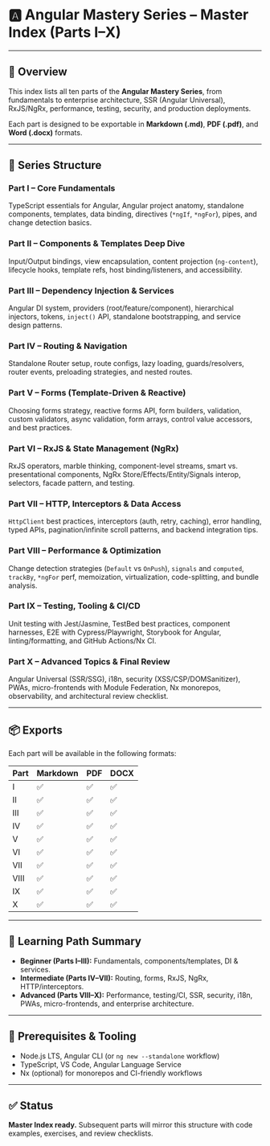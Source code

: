 # 🅰️ Angular Mastery Series – Master Index (Parts I–X)

---

## 📘 Overview

This index lists all ten parts of the **Angular Mastery Series**, from fundamentals to enterprise architecture, SSR (Angular Universal), RxJS/NgRx, performance, testing, security, and production deployments.

Each part is designed to be exportable in **Markdown (.md)**, **PDF (.pdf)**, and **Word (.docx)** formats.

---

## 🧩 Series Structure

### **Part I – Core Fundamentals**
TypeScript essentials for Angular, Angular project anatomy, standalone components, templates, data binding, directives (`*ngIf`, `*ngFor`), pipes, and change detection basics.

### **Part II – Components & Templates Deep Dive**
Input/Output bindings, view encapsulation, content projection (`ng-content`), lifecycle hooks, template refs, host binding/listeners, and accessibility.

### **Part III – Dependency Injection & Services**
Angular DI system, providers (root/feature/component), hierarchical injectors, tokens, `inject()` API, standalone bootstrapping, and service design patterns.

### **Part IV – Routing & Navigation**
Standalone Router setup, route configs, lazy loading, guards/resolvers, router events, preloading strategies, and nested routes.

### **Part V – Forms (Template-Driven & Reactive)**
Choosing forms strategy, reactive forms API, form builders, validation, custom validators, async validation, form arrays, control value accessors, and best practices.

### **Part VI – RxJS & State Management (NgRx)**
RxJS operators, marble thinking, component-level streams, smart vs. presentational components, NgRx Store/Effects/Entity/Signals interop, selectors, facade pattern, and testing.

### **Part VII – HTTP, Interceptors & Data Access**
`HttpClient` best practices, interceptors (auth, retry, caching), error handling, typed APIs, pagination/infinite scroll patterns, and backend integration tips.

### **Part VIII – Performance & Optimization**
Change detection strategies (`Default` vs `OnPush`), `signals` and `computed`, `trackBy`, `*ngFor` perf, memoization, virtualization, code-splitting, and bundle analysis.

### **Part IX – Testing, Tooling & CI/CD**
Unit testing with Jest/Jasmine, TestBed best practices, component harnesses, E2E with Cypress/Playwright, Storybook for Angular, linting/formatting, and GitHub Actions/Nx CI.

### **Part X – Advanced Topics & Final Review**
Angular Universal (SSR/SSG), i18n, security (XSS/CSP/DOMSanitizer), PWAs, micro-frontends with Module Federation, Nx monorepos, observability, and architectural review checklist.

---

## 📦 Exports

Each part will be available in the following formats:

| Part | Markdown | PDF | DOCX |
| ---- | -------- | --- | ---- |
| I    | ✅       | ✅  | ✅   |
| II   | ✅       | ✅  | ✅   |
| III  | ✅       | ✅  | ✅   |
| IV   | ✅       | ✅  | ✅   |
| V    | ✅       | ✅  | ✅   |
| VI   | ✅       | ✅  | ✅   |
| VII  | ✅       | ✅  | ✅   |
| VIII | ✅       | ✅  | ✅   |
| IX   | ✅       | ✅  | ✅   |
| X    | ✅       | ✅  | ✅   |

---

## 🧭 Learning Path Summary

- **Beginner (Parts I–III):** Fundamentals, components/templates, DI & services.
- **Intermediate (Parts IV–VII):** Routing, forms, RxJS, NgRx, HTTP/interceptors.
- **Advanced (Parts VIII–X):** Performance, testing/CI, SSR, security, i18n, PWAs, micro-frontends, and enterprise architecture.

---

## 🧰 Prerequisites & Tooling
- Node.js LTS, Angular CLI (or `ng new --standalone` workflow)
- TypeScript, VS Code, Angular Language Service
- Nx (optional) for monorepos and CI-friendly workflows

---

## ✅ Status
**Master Index ready.** Subsequent parts will mirror this structure with code examples, exercises, and review checklists.

